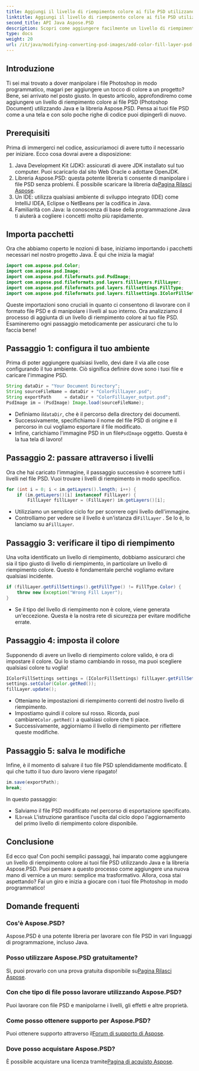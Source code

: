 ```yaml
---
title: Aggiungi il livello di riempimento colore ai file PSD utilizzando Java
linktitle: Aggiungi il livello di riempimento colore ai file PSD utilizzando Java
second_title: API Java Aspose.PSD
description: Scopri come aggiungere facilmente un livello di riempimento colore ai file PSD utilizzando Java e Aspose.PSD. Segui il nostro tutorial passo passo per progetti più rapidi.
type: docs
weight: 20
url: /it/java/modifying-converting-psd-images/add-color-fill-layer-psd-files/
---
```

## Introduzione
Ti sei mai trovato a dover manipolare i file Photoshop in modo programmatico, magari per aggiungere un tocco di colore a un progetto? Bene, sei arrivato nel posto giusto. In questo articolo, approfondiremo come aggiungere un livello di riempimento colore ai file PSD (Photoshop Document) utilizzando Java e la libreria Aspose.PSD. Pensa ai tuoi file PSD come a una tela e con solo poche righe di codice puoi dipingerli di nuovo.
## Prerequisiti
Prima di immergerci nel codice, assicuriamoci di avere tutto il necessario per iniziare. Ecco cosa dovrai avere a disposizione:
1. Java Development Kit (JDK): assicurati di avere JDK installato sul tuo computer. Puoi scaricarlo dal sito Web Oracle o adottare OpenJDK.
2.  Libreria Aspose.PSD: questa potente libreria ti consente di manipolare i file PSD senza problemi. È possibile scaricare la libreria da[Pagina Rilasci Aspose](https://releases.aspose.com/psd/java/).
3. Un IDE: utilizza qualsiasi ambiente di sviluppo integrato (IDE) come IntelliJ IDEA, Eclipse o NetBeans per la codifica in Java.
4. Familiarità con Java: la conoscenza di base della programmazione Java ti aiuterà a cogliere i concetti molto più rapidamente.
## Importa pacchetti
Ora che abbiamo coperto le nozioni di base, iniziamo importando i pacchetti necessari nel nostro progetto Java. È qui che inizia la magia! 
```java
import com.aspose.psd.Color;
import com.aspose.psd.Image;
import com.aspose.psd.fileformats.psd.PsdImage;
import com.aspose.psd.fileformats.psd.layers.filllayers.FillLayer;
import com.aspose.psd.fileformats.psd.layers.fillsettings.FillType;
import com.aspose.psd.fileformats.psd.layers.fillsettings.IColorFillSettings;
```
Queste importazioni sono cruciali in quanto ci consentono di lavorare con il formato file PSD e di manipolare i livelli al suo interno.
Ora analizziamo il processo di aggiunta di un livello di riempimento colore al tuo file PSD. Esamineremo ogni passaggio metodicamente per assicurarci che tu lo faccia bene!
## Passaggio 1: configura il tuo ambiente
Prima di poter aggiungere qualsiasi livello, devi dare il via alle cose configurando il tuo ambiente. Ciò significa definire dove sono i tuoi file e caricare l'immagine PSD. 
```java
String dataDir = "Your Document Directory";
String sourceFileName = dataDir + "ColorFillLayer.psd";
String exportPath     = dataDir + "ColorFillLayer_output.psd";
PsdImage im = (PsdImage) Image.load(sourceFileName);
```
-  Definiamo il`dataDir`, che è il percorso della directory dei documenti.
- Successivamente, specifichiamo il nome del file PSD di origine e il percorso in cui vogliamo esportare il file modificato.
-  Infine, carichiamo l'immagine PSD in un file`PsdImage` oggetto. Questa è la tua tela di lavoro!
## Passaggio 2: passare attraverso i livelli
Ora che hai caricato l'immagine, il passaggio successivo è scorrere tutti i livelli nel file PSD. Vuoi trovare i livelli di riempimento in modo specifico.
```java
for (int i = 0; i < im.getLayers().length; i++) {
    if (im.getLayers()[i] instanceof FillLayer) {
        FillLayer fillLayer = (FillLayer) im.getLayers()[i];
```
- Utilizziamo un semplice ciclo for per scorrere ogni livello dell'immagine.
-  Controlliamo per vedere se il livello è un'istanza di`FillLayer` . Se lo è, lo lanciamo su a`FillLayer`.
## Passaggio 3: verificare il tipo di riempimento
Una volta identificato un livello di riempimento, dobbiamo assicurarci che sia il tipo giusto di livello di riempimento, in particolare un livello di riempimento colore. Questo è fondamentale perché vogliamo evitare qualsiasi incidente.
```java
if (fillLayer.getFillSettings().getFillType() != FillType.Color) {
    throw new Exception("Wrong Fill Layer");
}
```
- Se il tipo del livello di riempimento non è colore, viene generata un'eccezione. Questa è la nostra rete di sicurezza per evitare modifiche errate.
## Passaggio 4: imposta il colore
Supponendo di avere un livello di riempimento colore valido, è ora di impostare il colore. Qui lo stiamo cambiando in rosso, ma puoi scegliere qualsiasi colore tu voglia!
```java
IColorFillSettings settings = (IColorFillSettings) fillLayer.getFillSettings();
settings.setColor(Color.getRed());
fillLayer.update();
```
- Otteniamo le impostazioni di riempimento correnti del nostro livello di riempimento.
-  Impostiamo quindi il colore sul rosso. Ricorda, puoi cambiare`Color.getRed()` a qualsiasi colore che ti piace.
- Successivamente, aggiorniamo il livello di riempimento per riflettere queste modifiche.
## Passaggio 5: salva le modifiche
Infine, è il momento di salvare il tuo file PSD splendidamente modificato. È qui che tutto il tuo duro lavoro viene ripagato!
```java
im.save(exportPath);
break;
```
In questo passaggio:
- Salviamo il file PSD modificato nel percorso di esportazione specificato.
-  IL`break` L'istruzione garantisce l'uscita dal ciclo dopo l'aggiornamento del primo livello di riempimento colore disponibile.
## Conclusione
Ed ecco qua! Con pochi semplici passaggi, hai imparato come aggiungere un livello di riempimento colore ai tuoi file PSD utilizzando Java e la libreria Aspose.PSD. Puoi pensare a questo processo come aggiungere una nuova mano di vernice a un muro: semplice ma trasformativo. Allora, cosa stai aspettando? Fai un giro e inizia a giocare con i tuoi file Photoshop in modo programmatico!
## Domande frequenti
### Cos'è Aspose.PSD?  
Aspose.PSD è una potente libreria per lavorare con file PSD in vari linguaggi di programmazione, incluso Java.
### Posso utilizzare Aspose.PSD gratuitamente?  
 Sì, puoi provarlo con una prova gratuita disponibile su[Pagina Rilasci Aspose](https://releases.aspose.com/).
### Con che tipo di file posso lavorare utilizzando Aspose.PSD?  
Puoi lavorare con file PSD e manipolarne i livelli, gli effetti e altre proprietà.
### Come posso ottenere supporto per Aspose.PSD?  
 Puoi ottenere supporto attraverso il[Forum di supporto di Aspose](https://forum.aspose.com/c/psd/34).
### Dove posso acquistare Aspose.PSD?  
 È possibile acquistare una licenza tramite[Pagina di acquisto Aspose](https://purchase.aspose.com/buy).